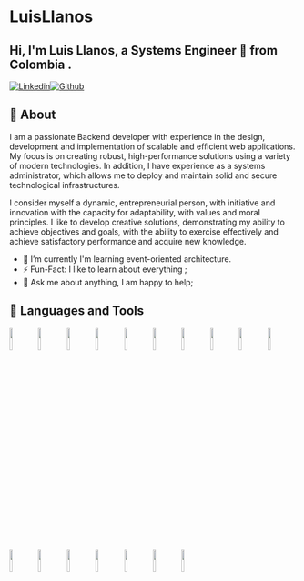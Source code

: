 # LuisLlanos
## Hi, I'm Luis Llanos, a Systems Engineer 🚀 from Colombia .

[![Linkedin](https://img.shields.io/badge/-LinkedIn-blue?style=flat&logo=Linkedin&logoColor=white)](https://www.linkedin.com/in/luis-alfonso-llanos-a64639206/)[![Github](https://img.shields.io/badge/-Github-000?style=flat&logo=Github&logoColor=white)](https://github.com/luisLlanos23)

## 🧐 About

I am a passionate Backend developer with experience in the design, development and implementation of scalable and efficient web applications. My focus is on creating robust, high-performance solutions using a variety of modern technologies. In addition, I have experience as a systems administrator, which allows me to deploy and maintain solid and secure technological infrastructures.

I consider myself a dynamic, entrepreneurial person, with initiative and innovation with the capacity for adaptability, with values ​​and moral principles. I like to develop creative solutions, demonstrating my ability to achieve objectives and goals, with the ability to exercise effectively and achieve satisfactory performance and acquire new knowledge.

- 🌱 I’m currently I'm learning event-oriented architecture.
- ⚡️ Fun-Fact: I like to learn about everything ;
- 💬 Ask me about anything, I am happy to help;

## 📌 Languages and Tools

<code><img width="10%" src="https://www.vectorlogo.zone/logos/nodejs/nodejs-ar21.svg"></code><code><img width="10%" src="https://www.vectorlogo.zone/logos/javascript/javascript-ar21.svg"></code><code><img width="10%" src="https://www.vectorlogo.zone/logos/typescriptlang/typescriptlang-ar21.svg"></code><code><img width="10%" src="https://www.vectorlogo.zone/logos/python/python-ar21.svg"></code><code><img width="10%" src="https://www.vectorlogo.zone/logos/mongodb/mongodb-ar21.svg"></code><code><img width="10%" src="https://www.vectorlogo.zone/logos/postgresql/postgresql-ar21.svg"></code><code><img width="10%" src="https://www.vectorlogo.zone/logos/expressjs/expressjs-ar21.svg"></code><code><img width="10%" src="https://www.vectorlogo.zone/logos/nestjs/nestjs-ar21.svg"></code><code><img width="10%" src="https://www.vectorlogo.zone/logos/amazon_aws/amazon_aws-ar21.svg"></code><code><img width="10%" src="https://www.vectorlogo.zone/logos/mochajs/mochajs-ar21.svg"></code><code><img width="10%" src="https://www.vectorlogo.zone/logos/jestjsio/jestjsio-ar21.svg"></code><code><img width="10%" src="https://www.vectorlogo.zone/logos/pytest/pytest-ar21.svg"></code><code><img width="10%" src="https://www.vectorlogo.zone/logos/git-scm/git-scm-ar21.svg"></code><code><img width="10%" src="https://www.vectorlogo.zone/logos/kubernetes/kubernetes-ar21.svg"></code><code><img width="10%" src="https://www.vectorlogo.zone/logos/docker/docker-ar21.svg"></code><code><img width="10%" src="https://www.vectorlogo.zone/logos/debian/debian-ar21.svg"></code><code><img width="10%" src="https://www.vectorlogo.zone/logos/getpostman/getpostman-ar21.svg"></code>
